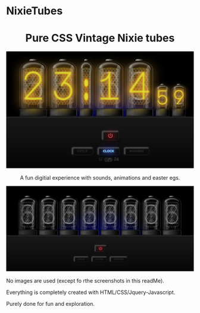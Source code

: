 # NixieTubes

<h1 align="center"> Pure CSS Vintage Nixie tubes </h1>
<p align="center">
  <img src="images/read-me-images/clock.png">
</p>
<p align="center">
  A fun digitial experience with sounds, animations and easter egs.
</p>

<p align="center">
  <img src="images/read-me-images/row-of-tubes.png">
</p>

<p>
No images are used (except fo rthe screenshots in this readMe). 

Everything is completely created with HTML/CSS/Jquery-Javascript.

Purely done for fun and exploration.
</p>

